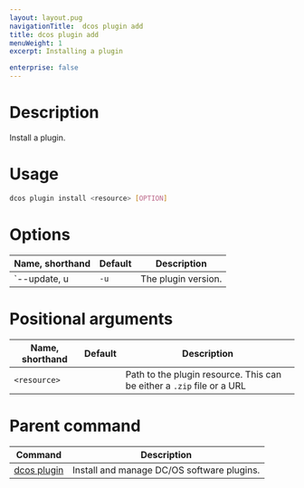 ```yaml
---
layout: layout.pug
navigationTitle:  dcos plugin add
title: dcos plugin add
menuWeight: 1
excerpt: Installing a plugin

enterprise: false
---
```



# Description

Install a plugin.

# Usage

```bash
dcos plugin install <resource> [OPTION]
```

# Options

| Name, shorthand | Default | Description |
|---------|-------------|-------------|
| `--update, u    | `-u`            | The plugin version. |

# Positional arguments

| Name, shorthand | Default | Description |
|---------|-------------|-------------|
| `<resource>`   |             |  Path to the plugin resource. This can be either a `.zip` file or a URL |

# Parent command

| Command | Description |
|---------|-------------|
| [dcos plugin](/1.13/cli/command-reference/dcos-plugin/)   | Install and manage DC/OS software plugins. |

